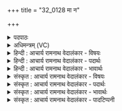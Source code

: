 +++
title = "32_0128 मा न"

+++
<details><summary>पदपाठः</summary>

मा ꣢। नः꣣। इन्द्र। अभि꣢। आ꣣दि꣡शः꣢। आ꣣। दि꣡शः꣢꣯। सूरः꣢꣯। अ꣣क्तु꣡षु꣢। आ। य꣣मत्। त्वा꣢। यु꣣जा꣢। व꣣नेम। त꣢त्। १२८।
</details>

<details><summary>अधिमन्त्रम् (VC)</summary>

- इन्द्रः
- श्रुतकक्षः
- गायत्री
- षड्जः
- ऐन्द्रं काण्डम्
</details>

<details><summary>हिन्दी : आचार्य रामनाथ वेदालंकार - विषयः</summary>

अगले मन्त्र में यह प्रार्थना है कि इन्द्र की मैत्री प्राप्त कर हम आक्रान्ता शत्रुओं पर विजय पा लें।
</details>

<details><summary>हिन्दी : आचार्य रामनाथ वेदालंकार - पदार्थः</summary>

पदार्थान्वयभाषाः -  हे (इन्द्र) परमवीर परमात्मन् अथवा राजन् ! (आदिशः) किसी भी दिशा से (सूरः) अवसर देखकर चुपके से आजानेवाला काम-क्रोधादि राक्षसगण या चोर आदि का समूह (अक्तुषु) अज्ञान-रात्रियों में अथवा अँधेरी रातों में (नः) हमें (मा) मत (अभि आ यमत्) आक्रान्त करे। यदि आक्रान्त करे तो (त्वा) आप (युजा) सहायक के द्वारा हम (तत्) उस कामादि राक्षसगण को अथवा चोरों के गिरोह को (वनेम) विनष्ट कर दें, समूल उन्मूलन करने में समर्थ हों ॥४॥ इस मन्त्र में श्लेषालङ्कार है ॥४॥
</details>

<details><summary>हिन्दी : आचार्य रामनाथ वेदालंकार - भावार्थः</summary>

भावार्थभाषाः -  इस संसार में अज्ञानान्धकार में अथवा अँधियारी रात में पड़े हुए हम लोगों की न्यूनता देखकर जो कोई काम-क्रोधादि या चोर-लुटेरा आदि हम पर आक्रमण कर हमे विनष्ट करना चाहे, उसे परमात्मा और राजा की सहायता से हम धूल में मिला दें ॥४॥
</details>

<details><summary>संस्कृत : आचार्य रामनाथ वेदालंकार - विषयः</summary>

अथेन्द्रस्य सख्यं प्राप्य वयमाक्रान्तॄन् विजयेमहीति प्रार्थ्यते।
</details>

<details><summary>संस्कृत : आचार्य रामनाथ वेदालंकार - पदार्थः</summary>

पदार्थान्वयभाषाः -  हे (इन्द्र) परमवीर परमात्मन् राजन् वा ! (आदिशः२) कस्मादपि दिग्भागात् (सूरः३) अवसरं दृष्ट्वाऽकस्मात् सरणशीलः कामक्रोधादिरक्षोगणश्चौरादिवर्गो वा। यथा यास्काचार्येण सूर्य शब्दः सृ गतौ धातोर्निष्पादितस्तथैव सूरशब्दोऽपि तस्मादेव धातोर्निष्पादयितुं शक्यम्। द्रष्टव्यम् निरु० १२।१४। (अक्तुषु) अज्ञानरात्रिषु तिमिरनिशासु वा। अक्तुरिति रात्रिनाम। निघं० १।७। (नः) अस्मान् (मा) न (अभि आ यमत्४) अभ्याक्रामेत्। अभि आङ् पूर्वाद् यम उपरमे धातोर्लेटि बहुलं छन्दसि अ० २।४।७३ इति शपो लुकि यच्छादेशाभावः। लेटोऽडाटौ अ० ३।४।९४ इत्यडागमः। यदि च अभ्याक्रामेत् तर्हि (त्वा) त्वया। युष्मदस्तृतीयैकवचने सुपां सुलुक्० अ० ७।१।३९ इति पूर्वसवर्णदीर्घः। (युजा) सहायकेन, वयम् (तत्) रक्षोगणं चौरादिवर्गं वा (वनेम५) हिंस्याम, समूलमुन्मूलयितुं प्रभवेम ॥४॥ अत्र श्लेषालङ्कारः ॥४॥
</details>

<details><summary>संस्कृत : आचार्य रामनाथ वेदालंकार - भावार्थः</summary>

भावार्थभाषाः -  जगत्यस्मिन्नज्ञानतिमिरे तमःपूर्णायां रात्रौ वा निवसतामस्माकं छिद्रं प्रेक्ष्य यः कोऽपि कामक्रोधादिश्चौरलुण्ठकादिर्वाऽऽक्रम्यास्मान् जिघांसति तं परमात्मनो नृपस्य च साहाय्येन वयं धूलिसात् कुर्याम ॥४॥
</details>

<details><summary>संस्कृत : आचार्य रामनाथ वेदालंकार - पादटिप्पनी</summary>

टिप्पणी:   १. ऋ० ८।९२।३१ ऋषिः श्रुतकक्षः सुकक्षो वा। २. आभिमुख्येन युद्धार्थं ये आदिश्यन्ते ते अभ्यादिशः आज्ञाकरा इत्यर्थः—इति वि०। आदेष्टा, प्रवृत्तिरोधक आदेशः। यो नः पूषन्नघो वृको दुःशेव आदिदेशति। अप स्म तं पथोजहि। ऋ० १।४२।२ इति मन्त्रदर्शनात्—इति भ०। आदिशः आदेष्टा समन्तादायुधानि अतिसृजन्—इति सा०। ३. सूरः प्रेरकः शत्रुः०—इति भ०। सूरः, सृ गतौ, सर्वत्र सरणशीलः राक्षसः—इति सा०। उणादौ तु सुसूधाञ्गृधिभ्यः क्रन् उ० २।२५ इति षू धातोः क्रन्। ४. मा आयमत् नाभिगच्छेदयम् इत्यर्थः—भ०। मा अभ्यागमत् आ आभिमुख्येन मा नियन्ताऽऽगन्ता भवतु—इति सा०। ५. वनेम वनतिर्यद्यप्यन्यत्र सम्भजनार्थस्तथापीह हिंसार्थो द्रष्टव्यः। हिंस्याम—इति० वि०। वनेम लभेमहि—इति भ०। वनेम हन्याम, श्रथश्लथक्लथ हिंसार्थाः, वन च इत्यत्र पठितत्वाद् हिंसार्थः—इति सा०।
</details>